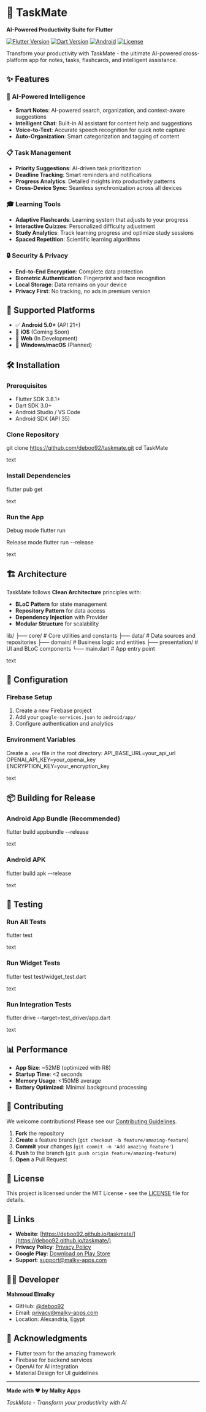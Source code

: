 # 🚀 TaskMate

**AI-Powered Productivity Suite for Flutter**

[![Flutter Version](https://img.shields.io/badge/Flutter-3.8.1+-blue.svg)](https://flutter.dev/)
[![Dart Version](https://img.shields.io/badge/Dart-3.0+-blue.svg)](https://dart.dev/)
[![Android](https://img.shields.io/badge/Android-5.0+-green.svg)](https://developer.android.com/)
[![License](https://img.shields.io/badge/License-MIT-yellow.svg)](LICENSE)

Transform your productivity with TaskMate - the ultimate AI-powered cross-platform app for notes, tasks, flashcards, and intelligent assistance.

## ✨ Features

### 🧠 AI-Powered Intelligence
- **Smart Notes**: AI-powered search, organization, and context-aware suggestions
- **Intelligent Chat**: Built-in AI assistant for content help and suggestions
- **Voice-to-Text**: Accurate speech recognition for quick note capture
- **Auto-Organization**: Smart categorization and tagging of content

### 📋 Task Management
- **Priority Suggestions**: AI-driven task prioritization
- **Deadline Tracking**: Smart reminders and notifications
- **Progress Analytics**: Detailed insights into productivity patterns
- **Cross-Device Sync**: Seamless synchronization across all devices

### 🎓 Learning Tools
- **Adaptive Flashcards**: Learning system that adjusts to your progress
- **Interactive Quizzes**: Personalized difficulty adjustment
- **Study Analytics**: Track learning progress and optimize study sessions
- **Spaced Repetition**: Scientific learning algorithms

### 🔒 Security & Privacy
- **End-to-End Encryption**: Complete data protection
- **Biometric Authentication**: Fingerprint and face recognition
- **Local Storage**: Data remains on your device
- **Privacy First**: No tracking, no ads in premium version

## 📱 Supported Platforms

- ✅ **Android 5.0+** (API 21+)
- 🔄 **iOS** (Coming Soon)
- 🔄 **Web** (In Development)
- 🔄 **Windows/macOS** (Planned)

## 🛠 Installation

### Prerequisites
- Flutter SDK 3.8.1+
- Dart SDK 3.0+
- Android Studio / VS Code
- Android SDK (API 35)

### Clone Repository
git clone https://github.com/deboo92/taskmate.git
cd TaskMate

text

### Install Dependencies
flutter pub get

text

### Run the App
Debug mode
flutter run

Release mode
flutter run --release

text

## 🏗 Architecture

TaskMate follows **Clean Architecture** principles with:

- **BLoC Pattern** for state management
- **Repository Pattern** for data access
- **Dependency Injection** with Provider
- **Modular Structure** for scalability

lib/
├── core/ # Core utilities and constants
├── data/ # Data sources and repositories
├── domain/ # Business logic and entities
├── presentation/ # UI and BLoC components
└── main.dart # App entry point

text

## 🔧 Configuration

### Firebase Setup
1. Create a new Firebase project
2. Add your `google-services.json` to `android/app/`
3. Configure authentication and analytics

### Environment Variables
Create a `.env` file in the root directory:
API_BASE_URL=your_api_url
OPENAI_API_KEY=your_openai_key
ENCRYPTION_KEY=your_encryption_key

text

## 📦 Building for Release

### Android App Bundle (Recommended)
flutter build appbundle --release

text

### Android APK
flutter build apk --release

text

## 🧪 Testing

### Run All Tests
flutter test

text

### Run Widget Tests
flutter test test/widget_test.dart

text

### Run Integration Tests
flutter drive --target=test_driver/app.dart

text

## 📊 Performance

- **App Size**: ~52MB (optimized with R8)
- **Startup Time**: <2 seconds
- **Memory Usage**: <150MB average
- **Battery Optimized**: Minimal background processing

## 🤝 Contributing

We welcome contributions! Please see our [Contributing Guidelines](CONTRIBUTING.md).

1. **Fork** the repository
2. **Create** a feature branch (`git checkout -b feature/amazing-feature`)
3. **Commit** your changes (`git commit -m 'Add amazing feature'`)
4. **Push** to the branch (`git push origin feature/amazing-feature`)
5. **Open** a Pull Request

## 📄 License

This project is licensed under the MIT License - see the [LICENSE](LICENSE) file for details.

## 🔗 Links

- **Website**: [https://deboo92.github.io/taskmate/](https://deboo92.github.io/taskmate/)
- **Privacy Policy**: [Privacy Policy](https://deboo92.github.io/taskmate/taskmate_privacy_policy.html)
- **Google Play**: [Download on Play Store](https://play.google.com/store/apps/details?id=com.malky.taskmate)
- **Support**: [support@malky-apps.com](mailto:support@malky-apps.com)

## 👨‍💻 Developer

**Mahmoud Elmalky**
- GitHub: [@deboo92](https://github.com/deboo92)
- Email: [privacy@malky-apps.com](mailto:privacy@malky-apps.com)
- Location: Alexandria, Egypt

## 🙏 Acknowledgments

- Flutter team for the amazing framework
- Firebase for backend services
- OpenAI for AI integration
- Material Design for UI guidelines

---

**Made with ❤️ by Malky Apps**

*TaskMate - Transform your productivity with AI*
